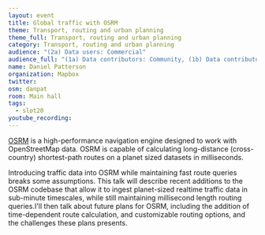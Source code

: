 ```yaml
---
layout: event
title: Global traffic with OSRM
theme: Transport, routing and urban planning
theme_full: Transport, routing and urban planning
category: Transport, routing and urban planning
audience: "(2a) Data users: Commercial"
audience_full: "(1a) Data contributors: Community, (1b) Data contributors: Public administration (open data, data feedback...), (1c) Data contributors: Companies (data feedback, driven by need of data...), (2a) Data users: Commercial, (2b) Data users: Non-profit and public service, (2c) Data users: Personal"
name: Daniel Patterson
organization: Mapbox
twitter:
osm: danpat
room: Main hall
tags:
  - slot20
youtube_recording:
---
```

[OSRM](www.project-osrm.org) is a high-performance navigation engine designed to work with OpenStreetMap data. OSRM is capable of calculating long-distance (cross-country) shortest-path routes on a planet sized datasets in milliseconds.

Introducing traffic data into OSRM while maintaining fast route queries breaks some assumptions. This talk will describe recent additions to the OSRM codebase that allow it to ingest planet-sized realtime traffic data in sub-minute timescales, while still maintaining millisecond length routing queries.I'll then talk about future plans for OSRM, including the addition of time-dependent route calculation, and customizable routing options, and the challenges these plans presents.

